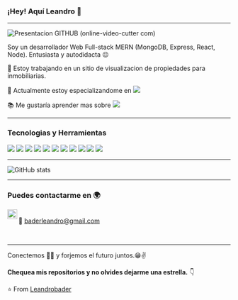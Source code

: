 ### ¡Hey! Aquí Leandro 👋

---
![Presentacion GITHUB (online-video-cutter com)](https://github.com/Leandrobader/Leandrobader/assets/105061898/195923cd-2e47-438d-9f4e-a67d60bcf23e)



Soy un desarrollador Web Full-stack MERN (MongoDB, Express, React, Node).
Entusiasta y autodidacta :wink:
 
 🔭 Estoy trabajando en un sitio de visualizacion de propiedades para inmobiliarias.
 
 🌱 Actualmente estoy especializandome en <img src="https://img.shields.io/badge/-React-000000?style=flat&logo=react&logoColor=00c8ff">
 
 :books: Me gustaría aprender mas sobre <img src="https://img.shields.io/badge/-Sass-cc6699?style=flat&logo=sass&logoColor=ffffff">
 
---


### Tecnologias y Herramientas

<img src = "https://img.shields.io/badge/-HTML5-E34F26?style=flat&logo=html5&logoColor=white"> <img src = "https://img.shields.io/badge/-CSS3-1572B6?style=flat&logo=css3&logoColor=white">
<img src="https://img.shields.io/badge/-Bootstrap-563D7C?style=flat&logo=bootstrap&logoColor=white">
<img src="https://img.shields.io/badge/-JavaScript-eed718?style=flat&logo=javascript&logoColor=ffffff">
<img src="https://img.shields.io/badge/-React-000000?style=flat&logo=react&logoColor=00c8ff">
<img src="https://img.shields.io/badge/-MongoDB-4DB33D?style=flat&logo=mongodb&logoColor=FFFFFF">
<img src="https://img.shields.io/badge/-Express.js-787878?style=flat">
<img src="https://img.shields.io/badge/-Node.js-3C873A?style=flat&logo=Node.js&logoColor=white">
<img src="http://img.shields.io/badge/-Git-F1502F?style=flat&logo=git&logoColor=FFFFFF">
<img src="http://img.shields.io/badge/-Github-000000?style=flat&logo=github&logoColor=FFFFFF">
<img src="http://img.shields.io/badge/-VS%20Code-007ACC?style=flat&logo=visual%20studio%20code&logoColor=white">

---

![GitHub stats](https://github-readme-stats.vercel.app/api?username=leandrobader&show_icons=true&hide_border=true)


---


### Puedes contactarme en 🌍

[<img align="left" alt="leandrobader | LinkedIn" width="22px" src="https://cdn.jsdelivr.net/npm/simple-icons@v3/icons/linkedin.svg" />][linkedin]
<br/>
📧 baderleandro@gmail.com


<br/>


---

Conectemos 👨‍💻 y forjemos el futuro juntos.😁✌

**Chequea mis repositorios y no olvides dejarme una estrella.** 👇

:star: From [Leandrobader](https://github.com/Leandrobader)


[linkedin]: https://www.linkedin.com/in/leandrobader/
